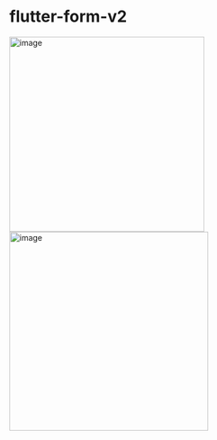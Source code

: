 # flutter-form-v2


<img width="346" alt="image" src="https://user-images.githubusercontent.com/116554878/229207436-d5c425c8-2a64-4d6d-baa4-89b279b0d068.png">


<img width="353" alt="image" src="https://user-images.githubusercontent.com/116554878/229207470-8c8b6d03-b83a-4573-86df-5fba4dc0d2e9.png">
